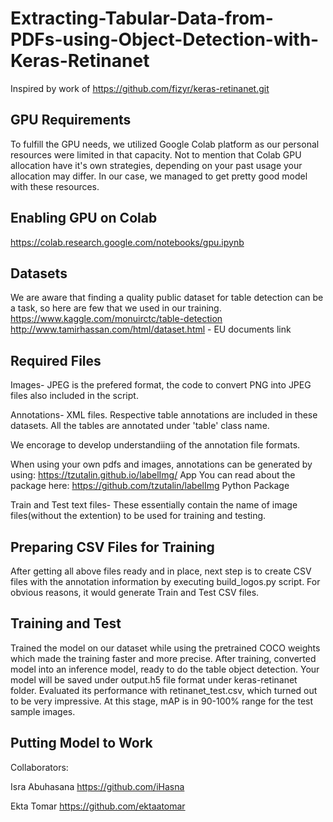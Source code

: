 # Extracting-Tabular-Data-from-PDFs-using-Object-Detection-with-Keras-Retinanet
Inspired by work of https://github.com/fizyr/keras-retinanet.git 

## GPU Requirements
To fulfill the GPU needs, we utilized Google Colab platform as our personal resources were limited in that capacity. Not to mention that Colab GPU allocation have it's own strategies, depending on your past usage your allocation may differ. In our case, we managed to get pretty good model with these resources. 

## Enabling GPU on Colab
https://colab.research.google.com/notebooks/gpu.ipynb

## Datasets
We are aware that finding a quality public dataset for table detection can be a task, so here are few that we used in our training.
https://www.kaggle.com/monuirctc/table-detection  
http://www.tamirhassan.com/html/dataset.html - EU documents link

## Required Files

Images- JPEG is the prefered format, the code to convert PNG into JPEG files also included in the script.

Annotations- XML files. Respective table annotations are included in these datasets. All the tables are annotated under 'table' class name.

We encorage to develop understandiing of the annotation file formats. 

When using your own pdfs and images, annotations can be generated by using:
https://tzutalin.github.io/labelImg/ App 
You can read about the package here:
https://github.com/tzutalin/labelImg Python Package

Train and Test text files- These essentially contain the name of image files(without the extention) to be used for training and testing.

## Preparing CSV Files for Training
After getting all above files ready and in place, next step is to create CSV files with the annotation information by executing build_logos.py script. For obvious reasons, it would generate Train and Test CSV files.

## Training and Test 
Trained the model on our dataset while using the pretrained COCO weights which made the training faster and more precise. After training, converted model into an inference model, ready to do the table object detection. Your model will be saved under output.h5 file format under keras-retinanet folder.
Evaluated its performance with retinanet_test.csv, which turned out to be very impressive. At this stage, mAP is in 90-100% range for the test sample images.

## Putting Model to Work





Collaborators:

Isra Abuhasana 
https://github.com/iHasna 

Ekta Tomar
https://github.com/ektaatomar
